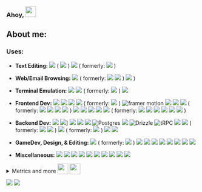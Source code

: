 <!-- Animated 3D Emojis are from Microsoft Fluent Emoji Library: https://github.com/microsoft/fluentui-emoji (MIT License)-->
### Ahoy, <img src="https://user-images.githubusercontent.com/91392083/191121141-db352496-27e2-46d6-923c-6bee904bdb8b.png" valign="center" width=28 height=28>

## About me:

### Uses:

- **Text Editing:**
![](https://img.shields.io/badge/Neovim-57A143?logo=neovim&logoColor=white)
( ![](https://img.shields.io/badge/LazyVim-2E7DE9?logo=lazyvim&logoColor=white) )
![](https://img.shields.io/badge/Logseq-85C8C8?logo=logseq&logoColor=white) 
( formerly: [![](https://img.shields.io/badge/Visual_Studio_Code-0078D4?logo=visual_studio_code&logoColor=white)](https://code.visualstudio.com) )

- **Web/Email Browsing:**
![](https://img.shields.io/badge/Zen-black?logo=zenbrowser&logoColor=white) (
formerly: ![](https://img.shields.io/badge/Firefox-FF7139?logo=firefoxbrowser&logoColor=white)
![](https://img.shields.io/badge/Chrome-4285F4?logo=googlechrome&logoColor=white) )
![](https://img.shields.io/badge/Thunderbird-0A84FF?logo=thunderbird&logoColor=white) )

- **Terminal Emulation:**
![](https://img.shields.io/badge/Wezterm-4E49EE?logo=wezterm&logoColor=white) 
![](https://img.shields.io/badge/GNU%20Bash-4EAA25?logo=GNU%20Bash&logoColor=white)
( formerly: ![](https://img.shields.io/badge/windows%20terminal-4D4D4D?logo=windows%20terminal&logoColor=white) )
![](https://img.shields.io/badge/Termius-000000?logo=termius&logoColor=white) 

- **Frontend Dev:**
![](https://img.shields.io/badge/NextJS-000000?logo=next.js&logoColor=FFFFFF)
![](https://img.shields.io/badge/React-20232A?logo=react&logoColor=61DAFB)
![](https://img.shields.io/badge/Tailwind_CSS-06B6D4?logo=tailwindcss&logoColor=ffffff)
![](https://img.shields.io/badge/shadcn-000000?logo=shadcn/ui&logoColor=ffffff)
( formerly: ![](https://img.shields.io/badge/MUI-007FFF?logo=mui&logoColor=ffffff) )
![framer motion](https://img.shields.io/badge/Framer_Motion-0055FF?logo=framer&logoColor=ffffff)
![](https://img.shields.io/badge/Svelte-FF3E00?logo=svelte&logoColor=white)
![](https://img.shields.io/badge/Nuxt-00DC82?logo=nuxt&logoColor=white)
![](https://img.shields.io/badge/Vue-4FC08D?logo=vue.js&logoColor=white)
( formerly: 
![](https://img.shields.io/badge/HTML5-E34F26?logo=html5&logoColor=white)
![](https://img.shields.io/badge/CSS3-1572B6?logo=css3&logoColor=white)
![](https://img.shields.io/badge/JS-F7DF1E?logo=javascript&logoColor=white)
![](https://img.shields.io/badge/jQuery-0769AD?logo=jquery&logoColor=white) )
![](https://img.shields.io/badge/Flutter-20232A?logo=react&logoColor=61DAFB) 
![](https://img.shields.io/badge/Material_Design-757575?&logo=materialdesign&logoColor=white)
![](https://img.shields.io/badge/React_Native-20232A?logo=react&logoColor=61DAFB)
![](https://img.shields.io/badge/Expo-000000?logo=expo&logoColor=ffffff)
![](https://img.shields.io/badge/Android_Studio-3DDC84?logo=androidstudio&logoColor=white) 
( formerly: ![](https://img.shields.io/badge/Capacitor-119EFF?logo=capaitor&logoColor=white)
![](https://img.shields.io/badge/Ionic-3880FF?logo=ionic&logoColor=white)
![](https://img.shields.io/badge/SAP_Build_Apps-0FAAFF?logo=sap&logoColor=white)
![](https://img.shields.io/badge/Kodular-673ab7) 
![](https://img.shields.io/badge/Thunkable-ef5048) 
![](https://img.shields.io/badge/App_Inventor-a4cf46) 
)

- **Backend Dev:**
[![](https://img.shields.io/badge/Node.js-339933?logo=nodedotjs&logoColor=white)](https://nodejs.org/en/)
![](https://img.shields.io/badge/Deno-70FFAF?logo=deno&logoColor=white)]
![](https://img.shields.io/badge/Express.js-000000?logo=express&logoColor=white)
![](https://img.shields.io/badge/Hono-E36002?logo=hono&logoColor=white)
![](https://img.shields.io/badge/FastAPI-009688.svg?logo=fastapi&logoColor=white)
![Postgres](https://img.shields.io/badge/Postgres-%23316192.svg?logo=postgresql&logoColor=white)
![](https://img.shields.io/badge/Lucia_Auth-5F57FF?logo=lucia&logoColor=white)
![Drizzle](https://img.shields.io/badge/Drizzle-C5F74F?logo=drizzle&logoColor=000)
![tRPC](https://img.shields.io/badge/tRPC-2596BE?logo=trpc&logoColor=ffffff)
![](https://img.shields.io/badge/MongoDB-4EA94B?logo=mongodb&logoColor=white)
![](https://img.shields.io/badge/Supabase-181818?logo=supabase&logoColor=white)
( formerly:
 ![](https://img.shields.io/badge/Firebase-ffca28?logo=firebase&logoColor=black)
![](https://img.shields.io/badge/Google_Cloud-4285F4?logo=googlecloud&logoColor=white)
)
![](https://img.shields.io/badge/Bruno-F4AA41?logo=Bruno&logoColor=black)
( formerly: ![](https://img.shields.io/badge/Postman-FF6C37?logo=Postman&logoColor=white) )
![](https://img.shields.io/badge/Netlify-%23000000.svg?logo=netlify&logoColor=#00C7B7)
![](https://img.shields.io/badge/Vercel-000000?logo=vercel&logoColor=white)


- **GameDev, Design, & Editing:** 
[![](https://img.shields.io/badge/Godot-478CBF?logo=godot%20engine&logoColor=white)](https://godotengine.org)
( formerly: ![](https://img.shields.io/badge/Scratch-4D97FF?logo=scratch&logoColor=white) )
[![](https://img.shields.io/badge/blender-%23F5792A.svg?logo=blender&logoColor=white)](https://blender.org)
![](https://img.shields.io/badge/Audacity-0000CC?logo=audacity&logoColor=white)
[![](https://img.shields.io/badge/Aseprite-efefef?logo=aseprite&logoColor=black)](https://aseprite.org)
![](https://img.shields.io/badge/OBS-302E31?logo=obsstudio&logoColor=white)
![](https://img.shields.io/badge/affinity-%231B72BE.svg?logo=affinity-designer&logoColor=white)
![](https://img.shields.io/badge/Figma-F24E1E?logo=figma&logoColor=white)
![](https://img.shields.io/badge/Paint.NET-ffffff?logo=paint.net&logoColor=black)
![](https://img.shields.io/badge/FireAlpaca-fe7313?logo=firealpaca&logoColor=white)

- **Miscellaneous:**
[![](https://img.shields.io/badge/Python-ffd43b?logo=python&logoColor=black)](https://python.org)
[![](https://img.shields.io/badge/R-276dc3?logo=r&logoColor=white)](https://www.r-project.org/)
[![](https://img.shields.io/badge/GitHub_Actions-2088FF?logo=github-actions&logoColor=white)](https://github.com/features/actions)
![](https://img.shields.io/badge/Windows-0078D6?logo=windows&logoColor=white)
![](https://img.shields.io/badge/Linux-FCC624?logo=linux&logoColor=black)
![](https://img.shields.io/badge/Ubuntu-E95420?logo=ubuntu&logoColor=white)
![](https://img.shields.io/badge/Android-3DDC84?&logo=android&logoColor=white)
![](https://img.shields.io/badge/Raspberry%20Pi-A22846?logo=Raspberry%20Pi&logoColor=white)
[![](https://img.shields.io/badge/npm-CB3837?logo=npm&logoColor=white)](https://www.npmjs.com/)
![](https://img.shields.io/badge/pnpm-F69220?logo=pnpm&logoColor=white)

<!--[![](https://img.shields.io/badge/Hugo-EA4C89?logo=hugo&logoColor=white)](https://gohugo.io)-->



<details>
  <summary>Metrics and more <img src="https://user-images.githubusercontent.com/91392083/191124936-9068589d-7edf-41d2-91a7-521adaa96c52.png" valign="bottom" width=28 height=28>
 <img src="https://user-images.githubusercontent.com/91392083/191125082-c44dc00c-110c-4d20-84c9-556dff7d9f6d.png" valign="bottom" height=28 width=28>
</summary>

[![GitHub metrics](https://raw.githubusercontent.com/joshpinto6/joshpinto6/main/github-metrics.svg)](https://github.com/joshpinto6?tab=achievements)

</details>

<img src="https://wakatime.com/share/@7482ea9d-3085-4e9b-95ad-1ca78a14d948/8e3545b3-f8f4-4da4-ba9b-79dd56a52cd4.svg"></img>
<img src="https://wakatime.com/share/@7482ea9d-3085-4e9b-95ad-1ca78a14d948/3c277052-a395-40e1-98df-d8a1431a65c2.svg"></img>
